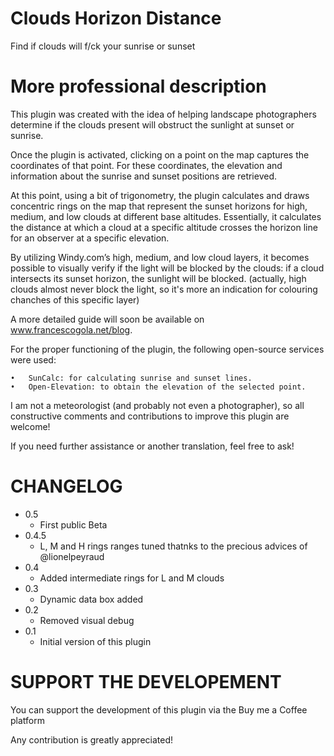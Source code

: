 # Clouds Horizon Distance

Find if clouds will f/ck your sunrise or sunset

# More professional description

This plugin was created with the idea of helping landscape photographers determine if the clouds present will obstruct the sunlight at sunset or sunrise.

Once the plugin is activated, clicking on a point on the map captures the coordinates of that point. For these coordinates, the elevation and information about the sunrise and sunset positions are retrieved.

At this point, using a bit of trigonometry, the plugin calculates and draws concentric rings on the map that represent the sunset horizons for high, medium, and low clouds at different base altitudes. Essentially, it calculates the distance at which a cloud at a specific altitude crosses the horizon line for an observer at a specific elevation.

By utilizing Windy.com’s high, medium, and low cloud layers, it becomes possible to visually verify if the light will be blocked by the clouds: if a cloud intersects its sunset horizon, the sunlight will be blocked. (actually, high clouds almost never block the light, so it's more an indication for colouring chanches of this specific layer)

A more detailed guide will soon be available on www.francescogola.net/blog.

For the proper functioning of the plugin, the following open-source services were used:

    •   SunCalc: for calculating sunrise and sunset lines.
    •   Open-Elevation: to obtain the elevation of the selected point.

I am not a meteorologist (and probably not even a photographer), so all constructive comments and contributions to improve this plugin are welcome!

If you need further assistance or another translation, feel free to ask!

# CHANGELOG
-   0.5
    -   First public Beta
-   0.4.5
    -   L, M and H rings ranges tuned thatnks to the precious advices of @lionelpeyraud
-   0.4
    -   Added intermediate rings for L and M clouds
-   0.3
    -   Dynamic data box added
-   0.2
    -   Removed visual debug
-   0.1
    -   Initial version of this plugin 

# SUPPORT THE DEVELOPEMENT

You can support the development of this plugin via the Buy me a Coffee platform

<script type="text/javascript" src="https://cdnjs.buymeacoffee.com/1.0.0/button.prod.min.js" data-name="bmc-button" data-slug="francescogola" data-color="#7391b5" data-emoji="🍷"  data-font="Cookie" data-text="Buy me Wine" data-outline-color="#000000" data-font-color="#000000" data-coffee-color="#FFDD00" ></script>

<a href="https://www.buymeacoffee.com/francescogola" src="https://cdnjs.buymeacoffee.com/1.0.0/button.prod.min.js" data-name="bmc-button" data-slug="francescogola" data-color="#7391b5" data-emoji="🍷"  data-font="Cookie" data-text="Buy me Wine" data-outline-color="#000000" data-font-color="#000000" data-coffee-color="#FFDD00" height="41" width="174"></a>

Any contribution is greatly appreciated!
